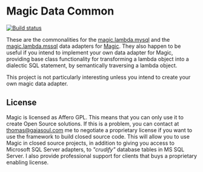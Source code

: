 
# Magic Data Common

[![Build status](https://travis-ci.org/polterguy/magic.data.common.svg?master)](https://travis-ci.org/polterguy/magic.data.common)

These are the commonalities for the [magic.lambda.mysql](https://github.com/polterguy/magic.lambda.mysql) and the 
[magic.lambda.mssql](https://github.com/polterguy/magic.lambda.mssql) data adapters for [Magic](https://github.com/polterguy/magic).
They also happen to be useful if you intend to implement your own data adapter for Magic, providing base class functionality for
transforming a lambda object into a dialectic SQL statement, by semantically traversing a lambda object.

This project is not particularly interesting unless you intend to create your own magic data adapter.

## License

Magic is licensed as Affero GPL. This means that you can only use it to create Open Source solutions. If this is a problem, you 
can contact at thomas@gaiasoul.com me to negotiate a proprietary license if you want to use the framework to build closed source code. 
This will allow you to use Magic in closed source projects, in addition to giving you access to Microsoft SQL Server adapters, to _"crudify"_ 
database tables in MS SQL Server. I also provide professional support for clients that buys a proprietary enabling license.
